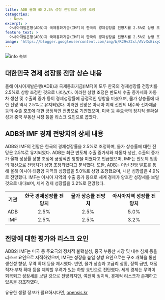 ```yaml
---
title: ADB 올해 韓 2.5% 성장 전망으로 상향 조정
categories:
  - News
excerpt: >
  아시아개발은행(ADB)과 국제통화기금(IMF)이 한국의 경제성장률 전망치를 2.5%로 상향 조정했다. 반도체 수출 증가와 자동차 생산 및 수출 증가가 주된 이유로 지목되었으며, 물가 상승률은 2.5%로 유지될 것으로 예상된다. ADB는 올해 아시아·태평양 지역이 내수와 수출 호조로 5.0% 성장할 것으로 전망했으며, IMF는 세계 경제 성장률을 3.2%로 전망하고 중국의 성장률을 5.0%로 예상했다. 성장을 높일 상방 요인과 제약할 하방 요인에 대한 전망도 포함돼 있다.
feature_text: >
  아시아개발은행(ADB)과 국제통화기금(IMF)이 한국의 경제성장률 전망치를 2.5%로 상향 조정했다. 반도체 수출 증가와 자동차 생산 및 수출 증가가 주된 이유로 지목되었으며, 물가 상승률은 2.5%로 유지될 것으로 예상된다. ADB는 올해 아시아·태평양 지역이 내수와 수출 호조로 5.0% 성장할 것으로 전망했으며, IMF는 세계 경제 성장률을 3.2%로 전망하고 중국의 성장률을 5.0%로 예상했다. 성장을 높일 상방 요인과 제약할 하방 요인에 대한 전망도 포함돼 있다.
image: 'https://blogger.googleusercontent.com/img/b/R29vZ2xl/AVvXsEixyZcFfHzMRdzZMjFBmAUKJYCLCGyLL1o632UiGVXcaFdKo_bkvkuCioo0uUKlGfBVcT3P84aROyZIXSBEx3Aw5nCQ3pTgDom1WDC4m8eifvWiAmWEEVb4x6G_l8C0QH225ldMjyaFvpxGEBGNO37VmDTDMHGhJPq73UglMfDca1-0aw/s1600/blogspot.png'
---
```


<p><img src="https://blogger.googleusercontent.com/img/b/R29vZ2xl/AVvXsEixyZcFfHzMRdzZMjFBmAUKJYCLCGyLL1o632UiGVXcaFdKo_bkvkuCioo0uUKlGfBVcT3P84aROyZIXSBEx3Aw5nCQ3pTgDom1WDC4m8eifvWiAmWEEVb4x6G_l8C0QH225ldMjyaFvpxGEBGNO37VmDTDMHGhJPq73UglMfDca1-0aw/s1600/blogspot.png" alt="info 속보" /></p>

<h2 data-ke-size="size26">대한민국 경제 성장률 전망 상슨 내용</h2>

<p data-ke-size="size16">올해 아시아개발은행(ADB)과 국제통화기금(IMF)이 모두 한국의 경제성장률 전망치를 2.5%로 상향 조정한 것으로 나타났다. 이러한 상향 조정은 반도체 수출 증가세와 자동차 생산 및 수출의 증가 등이 경제성장률에 긍정적인 영향을 미쳤으며, 물가 상승률에 대한 전망 역시 2.5%로 유지되었다. 이러한 전망은 아시아 지역 전반의 내수와 전자제품 등의 수출 호조에 대한 긍정적인 전망으로 기인했으며, 미국 등 주요국의 정치적 불확실성과 중국 부동산 시장 등을 리스크 요인으로 꼽았다.</p>

<h2 data-ke-size="size26">ADB와 IMF 경제 전망치의 상세 내용</h2>

<p data-ke-size="size16">ADB와 IMF의 전망은 한국의 경제성장률을 2.5%로 조정하며, 물가 상승률에 대한 전망은 2.5%로 유지되었다. ADB는 최근 반도체 수출 증가세와 자동차 생산, 수출의 증가가 올해 성장률 상향 조정에 긍정적인 영향을 미쳤다고 언급했으며, IMF는 반도체 업황의 개선으로 전망치가 상향 조정되었다고 분석했다. 또한, ADB는 이번 전망 발표를 통해 올해 아시아·태평양 지역의 성장률을 5.0%로 상향 조정했으며, 내년 성장률은 4.9%로 전망했다. IMF는 아시아 지역의 수출 증가 등으로 세계 경제가 양호한 성장세를 보일 것으로 내다보며, 세계 경제 성장률을 3.2%로 전망했다.</p>

<table>
    <tbody>
        <tr>
            <td style="text-align: center; height: 17px;"><b>기관</b></td>
            <td style="text-align: center; height: 17px;"><b>한국 경제성장률 전망치</b></td>
            <td style="text-align: center; height: 17px;"><b>물가 상승률 전망치</b></td>
            <td style="text-align: center; height: 17px;"><b>아시아지역 성장률 전망치</b></td>
        </tr>
        <tr>
            <td style="text-align: center; height: 17px;">ADB</td>
            <td style="text-align: center; height: 17px;">2.5%</td>
            <td style="text-align: center; height: 17px;">2.5%</td>
            <td style="text-align: center; height: 17px;">5.0%</td>
        </tr>
        <tr>
            <td style="text-align: center; height: 17px;">IMF</td>
            <td style="text-align: center; height: 17px;">2.5%</td>
            <td style="text-align: center; height: 17px;">2.5%</td>
            <td style="text-align: center; height: 17px;">3.2%</td>
        </tr>
    </tbody>
</table>

<h2 data-ke-size="size26">전망에 대한 평가와 리스크 요인</h2>

<p data-ke-size="size16">ADB와 IMF는 미국 등 주요국의 정치적 불확실성, 중국 부동산 시장 및 내수 침체 등을 리스크 요인으로 지적하였으며, IMF는 성장을 높일 상방 요인으로는 구조 개혁을 통한 생산성 향상, 무역 확대 등을 제시했다. 반면, 물가 상승과 고금리 상황, 정책 급변, 재정적자·부채 확대 등을 제약할 우려가 있는 하방 요인으로 진단했다. 세계 경제는 무역이 회복되고 성장세를 보일 것으로 전망되지만, 여전히 정치적, 경제적 리스크가 존재하고 있음을 강조하였다.</p>
유용한 생활 정보가 필요하시다면, <a href="https://opensis.kr" rel="dofollow">opensis.kr</a>



